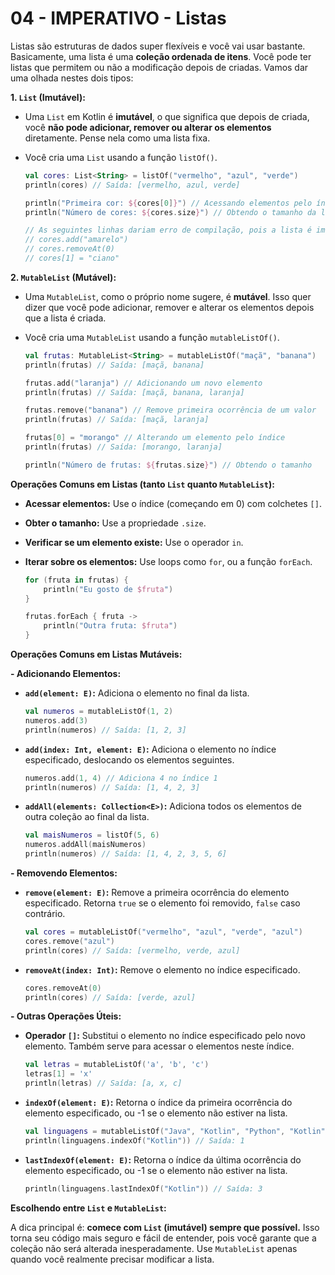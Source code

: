 # 04 - IMPERATIVO - Listas

Listas são estruturas de dados super flexíveis e você vai usar bastante. Basicamente, uma lista é uma **coleção ordenada de itens**. Você pode ter listas que permitem ou não a modificação depois de criadas. Vamos dar uma olhada nestes dois tipos:

**1. `List` (Imutável):**

* Uma `List` em Kotlin é **imutável**, o que significa que depois de criada, você **não pode adicionar, remover ou alterar os elementos** diretamente. Pense nela como uma lista fixa.
* Você cria uma `List` usando a função `listOf()`.

   ```kotlin
   val cores: List<String> = listOf("vermelho", "azul", "verde")
   println(cores) // Saída: [vermelho, azul, verde]

   println("Primeira cor: ${cores[0]}") // Acessando elementos pelo índice (começa em 0)
   println("Número de cores: ${cores.size}") // Obtendo o tamanho da lista

   // As seguintes linhas dariam erro de compilação, pois a lista é imutável:
   // cores.add("amarelo")
   // cores.removeAt(0)
   // cores[1] = "ciano"
   ```

**2. `MutableList` (Mutável):**

* Uma `MutableList`, como o próprio nome sugere, é **mutável**. Isso quer dizer que você pode adicionar, remover e alterar os elementos depois que a lista é criada.
* Você cria uma `MutableList` usando a função `mutableListOf()`.

   ```kotlin
   val frutas: MutableList<String> = mutableListOf("maçã", "banana")
   println(frutas) // Saída: [maçã, banana]

   frutas.add("laranja") // Adicionando um novo elemento
   println(frutas) // Saída: [maçã, banana, laranja]

   frutas.remove("banana") // Remove primeira ocorrência de um valor
   println(frutas) // Saída: [maçã, laranja]

   frutas[0] = "morango" // Alterando um elemento pelo índice
   println(frutas) // Saída: [morango, laranja]

   println("Número de frutas: ${frutas.size}") // Obtendo o tamanho
   ```

**Operações Comuns em Listas (tanto `List` quanto `MutableList`):**

* **Acessar elementos:** Use o índice (começando em 0) com colchetes `[]`.
* **Obter o tamanho:** Use a propriedade `.size`.
* **Verificar se um elemento existe:** Use o operador `in`.
* **Iterar sobre os elementos:** Use loops como `for`, ou a função `forEach`.

   ```kotlin
   for (fruta in frutas) {
       println("Eu gosto de $fruta")
   }

   frutas.forEach { fruta ->
       println("Outra fruta: $fruta")
   }
   ```

**Operações Comuns em Listas Mutáveis:**

**- Adicionando Elementos:**

* **`add(element: E)`:** Adiciona o elemento no final da lista.

    ```kotlin
    val numeros = mutableListOf(1, 2)
    numeros.add(3)
    println(numeros) // Saída: [1, 2, 3]
    ```

* **`add(index: Int, element: E)`:** Adiciona o elemento no índice especificado, deslocando os elementos seguintes.

    ```kotlin
    numeros.add(1, 4) // Adiciona 4 no índice 1
    println(numeros) // Saída: [1, 4, 2, 3]
    ```

* **`addAll(elements: Collection<E>)`:** Adiciona todos os elementos de outra coleção ao final da lista.

    ```kotlin
    val maisNumeros = listOf(5, 6)
    numeros.addAll(maisNumeros)
    println(numeros) // Saída: [1, 4, 2, 3, 5, 6]
    ```

**- Removendo Elementos:**

* **`remove(element: E)`:** Remove a primeira ocorrência do elemento especificado. Retorna `true` se o elemento foi removido, `false` caso contrário.

    ```kotlin
    val cores = mutableListOf("vermelho", "azul", "verde", "azul")
    cores.remove("azul")
    println(cores) // Saída: [vermelho, verde, azul]
    ```

* **`removeAt(index: Int)`:** Remove o elemento no índice especificado.

    ```kotlin
    cores.removeAt(0)
    println(cores) // Saída: [verde, azul]
    ```

**- Outras Operações Úteis:**

* **Operador `[]`:** Substitui o elemento no índice especificado pelo novo elemento. Também serve para acessar o elementos neste índice.

    ```kotlin
    val letras = mutableListOf('a', 'b', 'c')
    letras[1] = 'x'
    println(letras) // Saída: [a, x, c]
    ```

* **`indexOf(element: E)`:** Retorna o índice da primeira ocorrência do elemento especificado, ou -1 se o elemento não estiver na lista.

    ```kotlin
    val linguagens = mutableListOf("Java", "Kotlin", "Python", "Kotlin")
    println(linguagens.indexOf("Kotlin")) // Saída: 1
    ```

* **`lastIndexOf(element: E)`:** Retorna o índice da última ocorrência do elemento especificado, ou -1 se o elemento não estiver na lista.

    ```kotlin
    println(linguagens.lastIndexOf("Kotlin")) // Saída: 3
    ```

**Escolhendo entre `List` e `MutableList`:**

A dica principal é: **comece com `List` (imutável) sempre que possível.** Isso torna seu código mais seguro e fácil de entender, pois você garante que a coleção não será alterada inesperadamente. Use `MutableList` apenas quando você realmente precisar modificar a lista.
